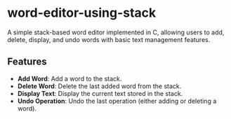 # word-editor-using-stack
A simple stack-based word editor implemented in C, allowing users to add, delete, display, and undo words with basic text management features.

## Features

- **Add Word**: Add a word to the stack.
- **Delete Word**: Delete the last added word from the stack.
- **Display Text**: Display the current text stored in the stack.
- **Undo Operation**: Undo the last operation (either adding or deleting a word).
